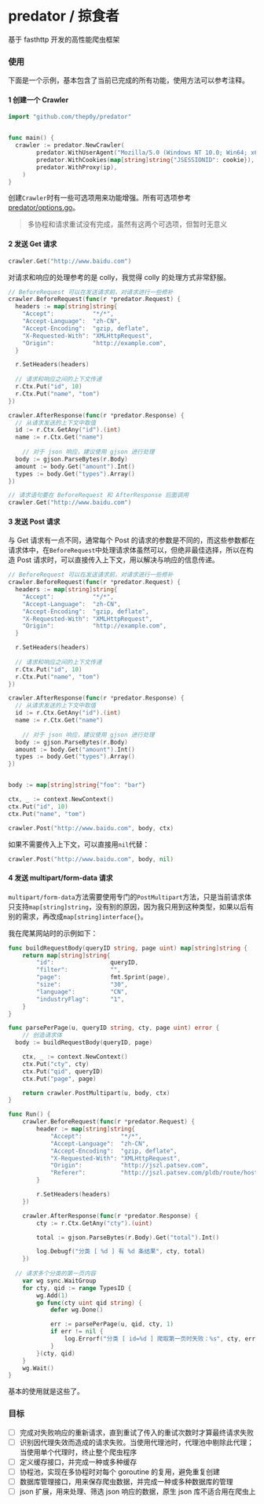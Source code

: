# predator / 掠食者
基于 fasthttp 开发的高性能爬虫框架

### 使用

下面是一个示例，基本包含了当前已完成的所有功能，使用方法可以参考注释。

#### 1 创建一个 Crawler

```go
import "github.com/thep0y/predator"


func main() {
  crawler := predator.NewCrawler(
		predator.WithUserAgent("Mozilla/5.0 (Windows NT 10.0; Win64; x64; rv:90.0) Gecko/20100101 Firefox/90.0"),
		predator.WithCookies(map[string]string{"JSESSIONID": cookie}),
		predator.WithProxy(ip),
	)
}
```

创建`Crawler`时有一些可选项用来功能增强。所有可选项参考[predator/options.go](https://github.com/thep0y/predator/blob/main/options.go)。

> 多协程和请求重试没有完成，虽然有这两个可选项，但暂时无意义

#### 2 发送 Get 请求

```go
crawler.Get("http://www.baidu.com")
```

对请求和响应的处理参考的是 colly，我觉得 colly 的处理方式非常舒服。

```go
// BeforeRequest 可以在发送请求前，对请求进行一些修补
crawler.BeforeRequest(func(r *predator.Request) {
  headers := map[string]string{
    "Accept":           "*/*",
    "Accept-Language":  "zh-CN",
    "Accept-Encoding":  "gzip, deflate",
    "X-Requested-With": "XMLHttpRequest",
    "Origin":           "http://example.com",
  }

  r.SetHeaders(headers)
  
  // 请求和响应之间的上下文传递
  r.Ctx.Put("id", 10)
  r.Ctx.Put("name", "tom")
})

crawler.AfterResponse(func(r *predator.Response) {
  // 从请求发送的上下文中取值
  id := r.Ctx.GetAny("id").(int)
  name := r.Ctx.Get("name")
	
 	// 对于 json 响应，建议使用 gjson 进行处理
  body := gjson.ParseBytes(r.Body)
  amount := body.Get("amount").Int()
  types := body.Get("types").Array()
})

// 请求语句要在 BeforeRequest 和 AfterResponse 后面调用
crawler.Get("http://www.baidu.com")
```

#### 3 发送 Post 请求

与 Get 请求有一点不同，通常每个 Post 的请求的参数是不同的，而这些参数都在请求体中，在`BeforeRequest`中处理请求体虽然可以，但绝非最佳选择，所以在构造 Post 请求时，可以直接传入上下文，用以解决与响应的信息传递。

```go
// BeforeRequest 可以在发送请求前，对请求进行一些修补
crawler.BeforeRequest(func(r *predator.Request) {
  headers := map[string]string{
    "Accept":           "*/*",
    "Accept-Language":  "zh-CN",
    "Accept-Encoding":  "gzip, deflate",
    "X-Requested-With": "XMLHttpRequest",
    "Origin":           "http://example.com",
  }

  r.SetHeaders(headers)
  
  // 请求和响应之间的上下文传递
  r.Ctx.Put("id", 10)
  r.Ctx.Put("name", "tom")
})

crawler.AfterResponse(func(r *predator.Response) {
  // 从请求发送的上下文中取值
  id := r.Ctx.GetAny("id").(int)
  name := r.Ctx.Get("name")
	
 	// 对于 json 响应，建议使用 gjson 进行处理
  body := gjson.ParseBytes(r.Body)
  amount := body.Get("amount").Int()
  types := body.Get("types").Array()
})


body := map[string]string{"foo": "bar"}

ctx, _ := context.NewContext()
ctx.Put("id", 10)
ctx.Put("name", "tom")

crawler.Post("http://www.baidu.com", body, ctx)
```

如果不需要传入上下文，可以直接用`nil`代替：

```go
crawler.Post("http://www.baidu.com", body, nil)
```

#### 4 发送 multipart/form-data 请求

`multipart/form-data`方法需要使用专门的`PostMultipart`方法，只是当前请求体只支持`map[string]string`，没有别的原因，因为我只用到这种类型，如果以后有别的需求，再改成`map[string]interface{}`。

我在爬某网站时的示例如下：

```go
func buildRequestBody(queryID string, page uint) map[string]string {
	return map[string]string{
		"id":                queryID,
		"filter":            "",
		"page":              fmt.Sprint(page),
		"size":              "30",
		"language":          "CN",
		"industryFlag":      "1",
	}
}

func parsePerPage(u, queryID string, cty, page uint) error {
	// 创造请求体
  body := buildRequestBody(queryID, page)

	ctx, _ := context.NewContext()
	ctx.Put("cty", cty)
	ctx.Put("qid", queryID)
	ctx.Put("page", page)

	return crawler.PostMultipart(u, body, ctx)
}

func Run() {
	crawler.BeforeRequest(func(r *predator.Request) {
		header := map[string]string{
			"Accept":           "*/*",
			"Accept-Language":  "zh-CN",
			"Accept-Encoding":  "gzip, deflate",
			"X-Requested-With": "XMLHttpRequest",
			"Origin":           "http://jszl.patsev.com",
			"Referer":          "http://jszl.patsev.com/pldb/route/hostingplatform/search/searchIndex",
		}

		r.SetHeaders(headers)
	})

	crawler.AfterResponse(func(r *predator.Response) {
		cty := r.Ctx.GetAny("cty").(uint)

		total := gjson.ParseBytes(r.Body).Get("total").Int()

		log.Debugf("分类 [ %d ] 有 %d 条结果", cty, total)
	})
	
  // 请求多个分类的第一页内容
	var wg sync.WaitGroup
	for cty, qid := range TypesID {
		wg.Add(1)
		go func(cty uint qid string) {
			defer wg.Done()

			err := parsePerPage(u, qid, cty, 1)
			if err != nil {
				log.Errorf("分类 [ id=%d ] 爬取第一页时失败：%s", cty, err)
			}
		}(cty, qid)
	}
	wg.Wait()
}
```

基本的使用就是这些了。

### 目标

- [ ] 完成对失败响应的重新请求，直到重试了传入的重试次数时才算最终请求失败
- [ ] 识别因代理失效而造成的请求失败。当使用代理池时，代理池中剔除此代理；当使用单个代理时，终止整个爬虫程序
- [ ] 定义缓存接口，并完成一种或多种缓存
- [ ] 协程池，实现在多协程时对每个 goroutine 的复用，避免重复创建
- [ ] 数据库管理接口，用来保存爬虫数据，并完成一种或多种数据库的管理
- [ ] json 扩展，用来处理、筛选 json 响应的数据，原生 json 库不适合用在爬虫上
